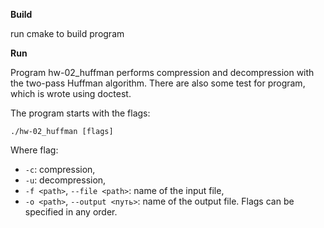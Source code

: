 **Build**

run cmake to build program

**Run**

Program hw-02_huffman performs compression and decompression with the two-pass Huffman algorithm. There are also some test for program, which is wrote using doctest. 

The program starts with the flags: 

```
./hw-02_huffman [flags]
```
Where flag:
* `-c`: compression,
* `-u`: decompression,
* `-f <path>`, `--file <path>`: name of the input file,
* `-o <path>`, `--output <путь>`: name of the output file.
Flags can be specified in any order.

